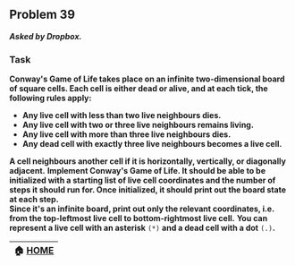 ## Problem 39
***Asked by Dropbox.***
### Task
**Conway's Game of Life takes place on an infinite two-dimensional board of square cells. Each cell is either dead or alive, and at each tick, the following rules apply:**
- **Any live cell with less than two live neighbours dies.**
- **Any live cell with two or three live neighbours remains living.**
- **Any live cell with more than three live neighbours dies.**
- **Any dead cell with exactly three live neighbours becomes a live cell.**

**A cell neighbours another cell if it is horizontally, vertically, or diagonally adjacent.**
**Implement Conway's Game of Life. It should be able to be initialized with a starting list of live cell coordinates and the number of steps it should run for. Once initialized, it should print out the board state at each step.**  
**Since it's an infinite board, print out only the relevant coordinates, i.e. from the top-leftmost live cell to bottom-rightmost live cell.**
**You can represent a live cell with an asterisk** `(*)` **and a dead cell with a dot** `(.)`**.**

|**:house: [HOME](https://github.com/theInvincible/Daily-Coding-Problem/)**|
|--------------------------------------------------------------------------|
